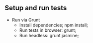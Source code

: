 ## Setup and run tests ##
* Run via Grunt
    * Install dependencies; npm install;
    * Run tests in browser: grunt;
    * Run headless: grunt jasmine;
    
